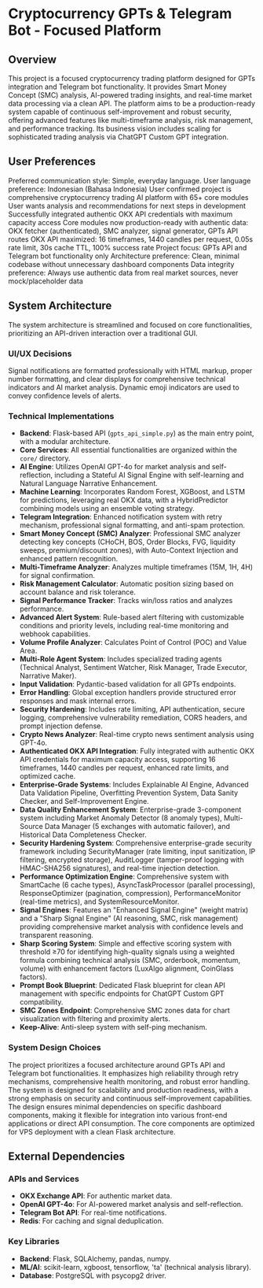 # Cryptocurrency GPTs & Telegram Bot - Focused Platform

## Overview
This project is a focused cryptocurrency trading platform designed for GPTs integration and Telegram bot functionality. It provides Smart Money Concept (SMC) analysis, AI-powered trading insights, and real-time market data processing via a clean API. The platform aims to be a production-ready system capable of continuous self-improvement and robust security, offering advanced features like multi-timeframe analysis, risk management, and performance tracking. Its business vision includes scaling for sophisticated trading analysis via ChatGPT Custom GPT integration.

## User Preferences
Preferred communication style: Simple, everyday language.
User language preference: Indonesian (Bahasa Indonesia)
User confirmed project is comprehensive cryptocurrency trading AI platform with 65+ core modules
User wants analysis and recommendations for next steps in development
Successfully integrated authentic OKX API credentials with maximum capacity access
Core modules now production-ready with authentic data: OKX fetcher (authenticated), SMC analyzer, signal generator, GPTs API routes
OKX API maximized: 16 timeframes, 1440 candles per request, 0.05s rate limit, 30s cache TTL, 100% success rate
Project focus: GPTs API and Telegram bot functionality only
Architecture preference: Clean, minimal codebase without unnecessary dashboard components
Data integrity preference: Always use authentic data from real market sources, never mock/placeholder data

## System Architecture
The system architecture is streamlined and focused on core functionalities, prioritizing an API-driven interaction over a traditional GUI.

### UI/UX Decisions
Signal notifications are formatted professionally with HTML markup, proper number formatting, and clear displays for comprehensive technical indicators and AI market analysis. Dynamic emoji indicators are used to convey confidence levels of alerts.

### Technical Implementations
- **Backend**: Flask-based API (`gpts_api_simple.py`) as the main entry point, with a modular architecture.
- **Core Services**: All essential functionalities are organized within the `core/` directory.
- **AI Engine**: Utilizes OpenAI GPT-4o for market analysis and self-reflection, including a Stateful AI Signal Engine with self-learning and Natural Language Narrative Enhancement.
- **Machine Learning**: Incorporates Random Forest, XGBoost, and LSTM for predictions, leveraging real OKX data, with a HybridPredictor combining models using an ensemble voting strategy.
- **Telegram Integration**: Enhanced notification system with retry mechanism, professional signal formatting, and anti-spam protection.
- **Smart Money Concept (SMC) Analyzer**: Professional SMC analyzer detecting key concepts (CHoCH, BOS, Order Blocks, FVG, liquidity sweeps, premium/discount zones), with Auto-Context Injection and enhanced pattern recognition.
- **Multi-Timeframe Analyzer**: Analyzes multiple timeframes (15M, 1H, 4H) for signal confirmation.
- **Risk Management Calculator**: Automatic position sizing based on account balance and risk tolerance.
- **Signal Performance Tracker**: Tracks win/loss ratios and analyzes performance.
- **Advanced Alert System**: Rule-based alert filtering with customizable conditions and priority levels, including real-time monitoring and webhook capabilities.
- **Volume Profile Analyzer**: Calculates Point of Control (POC) and Value Area.
- **Multi-Role Agent System**: Includes specialized trading agents (Technical Analyst, Sentiment Watcher, Risk Manager, Trade Executor, Narrative Maker).
- **Input Validation**: Pydantic-based validation for all GPTs endpoints.
- **Error Handling**: Global exception handlers provide structured error responses and mask internal errors.
- **Security Hardening**: Includes rate limiting, API authentication, secure logging, comprehensive vulnerability remediation, CORS headers, and prompt injection defense.
- **Crypto News Analyzer**: Real-time crypto news sentiment analysis using GPT-4o.
- **Authenticated OKX API Integration**: Fully integrated with authentic OKX API credentials for maximum capacity access, supporting 16 timeframes, 1440 candles per request, enhanced rate limits, and optimized cache.
- **Enterprise-Grade Systems**: Includes Explainable AI Engine, Advanced Data Validation Pipeline, Overfitting Prevention System, Data Sanity Checker, and Self-Improvement Engine.
- **Data Quality Enhancement System**: Enterprise-grade 3-component system including Market Anomaly Detector (8 anomaly types), Multi-Source Data Manager (5 exchanges with automatic failover), and Historical Data Completeness Checker.
- **Security Hardening System**: Comprehensive enterprise-grade security framework including SecurityManager (rate limiting, input sanitization, IP filtering, encrypted storage), AuditLogger (tamper-proof logging with HMAC-SHA256 signatures), and real-time injection detection.
- **Performance Optimization Engine**: Comprehensive system with SmartCache (6 cache types), AsyncTaskProcessor (parallel processing), ResponseOptimizer (pagination, compression), PerformanceMonitor (real-time metrics), and SystemResourceMonitor.
- **Signal Engines**: Features an "Enhanced Signal Engine" (weight matrix) and a "Sharp Signal Engine" (AI reasoning, SMC, risk management) providing comprehensive market analysis with confidence levels and transparent reasoning.
- **Sharp Scoring System**: Simple and effective scoring system with threshold ≥70 for identifying high-quality signals using a weighted formula combining technical analysis (SMC, orderbook, momentum, volume) with enhancement factors (LuxAlgo alignment, CoinGlass factors).
- **Prompt Book Blueprint**: Dedicated Flask blueprint for clean API management with specific endpoints for ChatGPT Custom GPT compatibility.
- **SMC Zones Endpoint**: Comprehensive SMC zones data for chart visualization with filtering and proximity alerts.
- **Keep-Alive**: Anti-sleep system with self-ping mechanism.

### System Design Choices
The project prioritizes a focused architecture around GPTs API and Telegram bot functionalities. It emphasizes high reliability through retry mechanisms, comprehensive health monitoring, and robust error handling. The system is designed for scalability and production readiness, with a strong emphasis on security and continuous self-improvement capabilities. The design ensures minimal dependencies on specific dashboard components, making it flexible for integration into various front-end applications or direct API consumption. The core components are optimized for VPS deployment with a clean Flask architecture.

## External Dependencies

### APIs and Services
- **OKX Exchange API**: For authentic market data.
- **OpenAI GPT-4o**: For AI-powered market analysis and self-reflection.
- **Telegram Bot API**: For real-time notifications.
- **Redis**: For caching and signal deduplication.

### Key Libraries
- **Backend**: Flask, SQLAlchemy, pandas, numpy.
- **ML/AI**: scikit-learn, xgboost, tensorflow, 'ta' (technical analysis library).
- **Database**: PostgreSQL with psycopg2 driver.